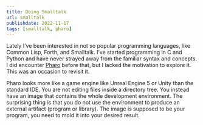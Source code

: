 ```yaml
---
title: Doing Smalltalk
url: smalltalk
publishdate: 2022-11-17
tags: [smalltalk, pharo]
---
```


Lately I’ve been interested in not so popular programming languages, like Common
Lisp, Forth, and Smalltalk. I’ve started programming in C and Python and have
never strayed away from the familiar syntax and concepts. I did encounter
[Pharo](https://pharo.org/) before that, but I lacked the motivation to explore
it. This was an occasion to revisit it.

Pharo looks more like a game engine like Unreal Engine 5 or Unity than the
standard IDE. You are not editing files inside a directory tree. You instead
have an image that contains the whole development environment. The surprising
thing is that you do not use the environment to produce an external artifact
(program or library). The image is supposed to be your program, you need to mold
it into your desired result.
